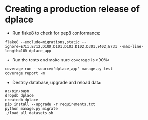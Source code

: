 
Creating a production release of dplace
=======================================


- Run flake8 to check for pep8 conformance:

```
flake8 --exclude=migrations,static --ignore=E711,E712,D100,D101,D103,D102,D301,E402,E731 --max-line-length=100 dplace_app
```

- Run the tests and make sure coverage is >90%:

```
coverage run --source='dplace_app' manage.py test
coverage report -m
```

- Destroy database, upgrade and reload data:

```
#!/bin/bash
dropdb dplace 
createdb dplace
pip install --upgrade -r requirements.txt
python manage.py migrate
./load_all_datasets.sh
```
